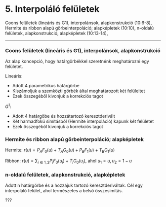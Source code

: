 # 5. Interpoláló felületek
Coons felületek (lineáris és G1), interpolánsok, alapkonstrukció (10:6-8), Hermite és ribbon alapú görbeinterpoláció; alapképletek (10:10), n-oldalú felületek, alapkonstrukció, alapképletek (10:13-14),


---

### Coons felületek (lineáris és G1), interpolánsok, alapkonstrukció

Az alap koncepció, hogy határgörbékkel szeretnénk meghatározni egy felületet.

Lineáris:
- Adott 4 parametrikus határgörbe
- Kiszámoljuk a szemközti görbék által meghatározott két felüleltet
- Ezek összegéből kivonjuk a korrekciós tagot

$G^1$:
- Adott 4 határgöbe és hozzátartozó keresztderivált
- Két harmadfokú simításból (Hermite interpoláció) kapunk két felületet
- Ezek összegéből kivonjuk a korrekciós tagot

### Hermite és ribbon alapú görbeinterpoláció; alapképletek

Hermite: $r(u) = P_AF_0(u)+T_AG_0(u)+P_BF_1(u)+T_BG_1(u)$


Ribbon: $r(u) = \sum_{i\in{1,2}}P_iF_0(u_i)+T_iG_0(u_i)$, ahol $u_1 = u, u_2=1-u$

### n-oldalú felületek, alapkonstrukció, alapképletek

Adott n határgörbe és a hozzájuk tartozó keresztderiváltak. Cél egy interpoláló felület, ahol természetes a belső összesimítás.

???
